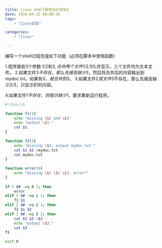 ```yaml
---
title: Linux shell程序设计实验2
date: 2018-04-22 00:08:35
tags:
    - "Linux实验"

categories:
    - "Linux"
    
---
```


编写一个shell过程完成如下功能（必须在脚本中使用函数）

<!--more-->

1.程序接收3个参数:$1/$2和$3,合并两个文件$1/$2为$3,并显示，三个文件均为文本文件。
2.如果文件$3不存在，那么先报告缺少$3，然后将合并后的内容输出到mydoc.txt。如果有$3，就合并到$3。
3.如果文件$2或文件$3不存在，那么先报告缺少$2/$3，只显示$1的内容。

4.如果文件$1不存在，则提示缺少$1，要求重新运行程序。

```bash
#!/bin/sh
 
function f1(){
    echo "missing \$2 and \$3"
    echo "output \$1:"
    cat $1
}
 
function f2(){
    echo "missing \$3, output mydoc.txt:"
    cat $1 $2 >mydoc.txt
    cat mydoc.txt
}
 
function error(){
    echo "missing \$1 \$2 \$3, error!"
}
 
if [ $# -eq 0 ]; then
    error
elif [ $# -eq 1 ]; then
    f1 $1
elif [ $# -eq 2 ]; then
    f2 $1 $2
elif [ $# -eq 3 ]; then
    cat $1 $2 >$3
    echo "output \$3:"    
    cat $3    
fi
 
exit 0
```